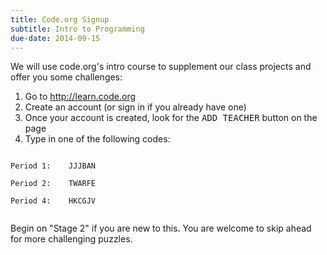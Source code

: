 ```yaml
---
title: Code.org Signup
subtitle: Intro to Programming
due-date: 2014-09-15
---
```


We will use code.org's intro course to supplement our class projects and offer you some challenges:



1. Go to <http://learn.code.org>
2. Create an account (or sign in if you already have one)
3. Once your account is created, look for the <kbd>ADD TEACHER</kbd> button on the page
4. Type in one of the following codes:


```

Period 1:    JJJBAN

Period 2:    TWARFE

Period 4:    HKCGJV


```


Begin on "Stage 2" if you are new to this.  You are welcome to skip ahead for more challenging puzzles.






 